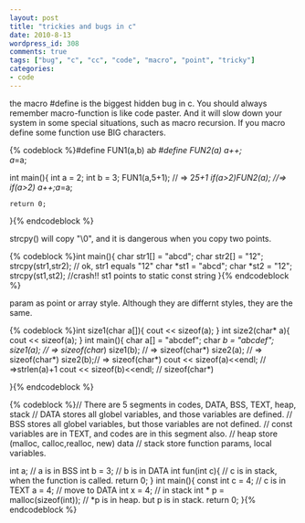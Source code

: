 ```yaml
---
layout: post
title: "trickies and bugs in c"
date: 2010-8-13
wordpress_id: 308
comments: true
tags: ["bug", "c", "cc", "code", "macro", "point", "tricky"]
categories:
- code
---
```

<meta name="_edit_last" content="1" />
<meta name="_su_rich_snippet_type" content="none" />
<meta name="views" content="542" />
the macro #define is the biggest hidden bug in c. You should always remember macro-function is like code paster. And it will slow down your system in some special situations, such as macro recursion. If you macro define some function use BIG characters.


{% codeblock %}#define FUN1(a,b) a*b
#define FUN2(a) a++;\
     a*=a;

int main(){
	int a = 2;
	int b = 3;
	FUN1(a,5+1); // =&gt; 2*5+1
        if(a&gt;2)FUN2(a); //=&gt; if(a&gt;2) a++;a*=a;

	return 0;
}{% endcodeblock %}


strcpy() will copy "\0", and it is dangerous when you copy two points.


{% codeblock %}int main(){
	char str1[] = "abcd";
	char str2[] = "12";
	strcpy(str1,str2); // ok, str1 equals "12"
	char *st1 = "abcd";
	char *st2 = "12";
	strcpy(st1,st2); //crash!! st1 points to static const string
}{% endcodeblock %}


param as point or array style. Although they are differnt styles, they are the same.


{% codeblock %}int size1(char a[]){
	cout &lt;&lt; sizeof(a);
}
int size2(char* a){
	cout &lt;&lt; sizeof(a);
}
int main(){
	char a[] = "abcdef";
	char *b = "abcdef";
	size1(a); //  =&gt; sizeof(char*)
	size1(b); //  =&gt; sizeof(char*)
	size2(a); //  =&gt; sizeof(char*)
	size2(b);//  =&gt; sizeof(char*)
	cout &lt;&lt; sizeof(a)&lt;&lt;endl; // =&gt;strlen(a)+1
	cout &lt;&lt; sizeof(b)&lt;&lt;endl; // sizeof(char*)

}{% endcodeblock %}



{% codeblock %}// There are 5 segments in codes, DATA, BSS, TEXT, heap, stack
// DATA stores all globel variables, and those variables are defined.
// BSS stores all globel variables, but those variables are not defined.
// const variables are in TEXT, and codes are in this segment also.
// heap store (malloc, calloc,realloc, new) data
// stack store function params, local variables.

int a; // a is in BSS
int b = 3; // b is in DATA
int fun(int c){ // c is in stack, when the function is called.
	return 0; 
}
int main(){
	const int c = 4; // c is in TEXT
	a = 4; // move to DATA
	int x = 4; // in stack
	int * p = malloc(sizeof(int)); // *p is in heap. but p is in stack.
	return 0;
}{% endcodeblock %}
 
